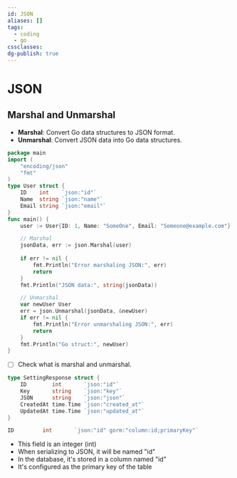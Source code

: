 ```yaml
---
id: JSON
aliases: []
tags:
  - coding
  - go
cssclasses: 
dg-publish: true
---
```

# JSON
## Marshal and Unmarshal
- **Marshal**: Convert Go data structures to JSON format.
- **Unmarshal**: Convert JSON data into Go data structures.

```go
package main
import (
	"encoding/json"
	"fmt"
)
type User struct {
	ID    int    `json:"id"`
	Name  string `json:"name"`
	Email string `json:"email"`
}
func main() {
	user := User{ID: 1, Name: "SomeOne", Email: "Someone@example.com"}

	// Marshal
	jsonData, err := json.Marshal(user)
	
	if err != nil {
		fmt.Println("Error marshaling JSON:", err)
		return
	}
	fmt.Println("JSON data:", string(jsonData))

	// Unmarshal
	var newUser User
	err = json.Unmarshal(jsonData, &newUser)
	if err != nil {
		fmt.Println("Error unmarshaling JSON:", err)
		return
	}
	fmt.Println("Go struct:", newUser)
}

```

- [ ] Check what is marshal and unmarshal.

```go
type SettingResponse struct {
	ID        int       `json:"id"`
	Key       string    `json:"key"`
	JSON      string    `json:"json"`
	CreatedAt time.Time `json:"created_at"`
	UpdatedAt time.Time `json:"updated_at"`
}

```

```go
ID         int       `json:"id" gorm:"column:id;primaryKey"`

```

- This field is an integer (int)
- When serializing to JSON, it will be named "id"
- In the database, it's stored in a column named "id"
- It's configured as the primary key of the table

